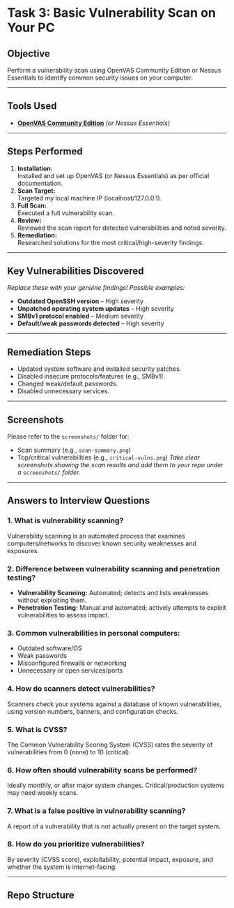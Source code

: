 # Task 3: Basic Vulnerability Scan on Your PC

## Objective

Perform a vulnerability scan using OpenVAS Community Edition or Nessus Essentials to identify common security issues on your computer.

---

## Tools Used

- **[OpenVAS Community Edition](https://www.greenbone.net/en/community-edition/)** *(or Nessus Essentials)*

---

## Steps Performed

1. **Installation:**  
   Installed and set up OpenVAS (or Nessus Essentials) as per official documentation.
2. **Scan Target:**  
   Targeted my local machine IP (localhost/127.0.0.1).
3. **Full Scan:**  
   Executed a full vulnerability scan.
4. **Review:**  
   Reviewed the scan report for detected vulnerabilities and noted severity.
5. **Remediation:**  
   Researched solutions for the most critical/high-severity findings.

---

## Key Vulnerabilities Discovered

*Replace these with your genuine findings! Possible examples:*
- **Outdated OpenSSH version** – High severity
- **Unpatched operating system updates** – High severity
- **SMBv1 protocol enabled** – Medium severity
- **Default/weak passwords detected** – High severity

---

## Remediation Steps

- Updated system software and installed security patches.
- Disabled insecure protocols/features (e.g., SMBv1).
- Changed weak/default passwords.
- Disabled unnecessary services.

---

## Screenshots

Please refer to the `screenshots/` folder for:
- Scan summary (e.g., `scan-summary.png`)
- Top/critical vulnerabilities (e.g., `critical-vulns.png`)
*Take clear screenshots showing the scan results and add them to your repo under a `screenshots/` folder.*

---

## Answers to Interview Questions

### 1. **What is vulnerability scanning?**
Vulnerability scanning is an automated process that examines computers/networks to discover known security weaknesses and exposures.

### 2. **Difference between vulnerability scanning and penetration testing?**
- **Vulnerability Scanning:** Automated; detects and lists weaknesses without exploiting them.
- **Penetration Testing:** Manual and automated; actively attempts to exploit vulnerabilities to assess impact.

### 3. **Common vulnerabilities in personal computers:**
- Outdated software/OS
- Weak passwords
- Misconfigured firewalls or networking
- Unnecessary or open services/ports

### 4. **How do scanners detect vulnerabilities?**
Scanners check your systems against a database of known vulnerabilities, using version numbers, banners, and configuration checks.

### 5. **What is CVSS?**
The Common Vulnerability Scoring System (CVSS) rates the severity of vulnerabilities from 0 (none) to 10 (critical).

### 6. **How often should vulnerability scans be performed?**
Ideally monthly, or after major system changes. Critical/production systems may need weekly scans.

### 7. **What is a false positive in vulnerability scanning?**
A report of a vulnerability that is not actually present on the target system.

### 8. **How do you prioritize vulnerabilities?**
By severity (CVSS score), exploitability, potential impact, exposure, and whether the system is internet-facing.

---

## Repo Structure

